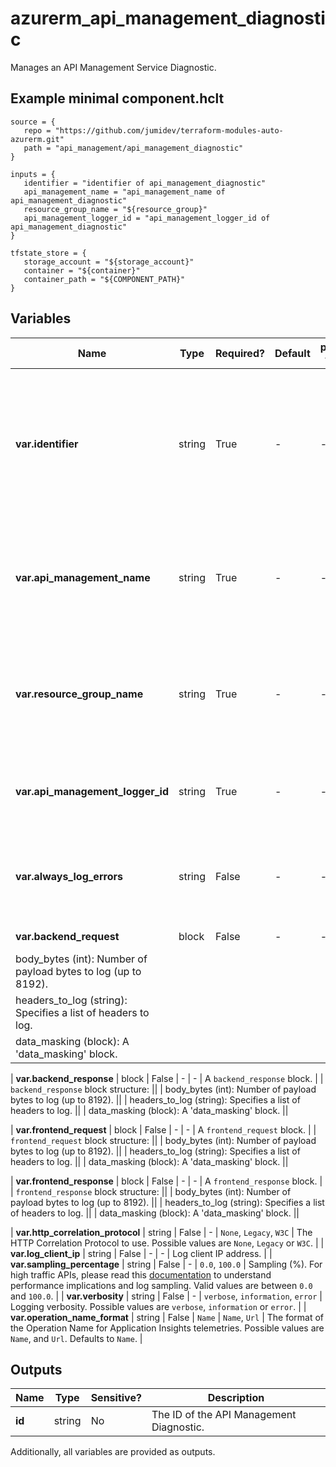 # azurerm_api_management_diagnostic

Manages an API Management Service Diagnostic.

## Example minimal component.hclt

```hcl
source = {
   repo = "https://github.com/jumidev/terraform-modules-auto-azurerm.git" 
   path = "api_management/api_management_diagnostic" 
}

inputs = {
   identifier = "identifier of api_management_diagnostic" 
   api_management_name = "api_management_name of api_management_diagnostic" 
   resource_group_name = "${resource_group}" 
   api_management_logger_id = "api_management_logger_id of api_management_diagnostic" 
}

tfstate_store = {
   storage_account = "${storage_account}" 
   container = "${container}" 
   container_path = "${COMPONENT_PATH}" 
}

```

## Variables

| Name | Type | Required? |  Default  |  possible values |  Description |
| ---- | ---- | --------- |  ----------- | ----------- | ----------- |
| **var.identifier** | string | True | -  |  -  |  The diagnostic identifier for the API Management Service. At this time the supported values are `applicationinsights` and `azuremonitor`. Changing this forces a new resource to be created. | 
| **var.api_management_name** | string | True | -  |  -  |  The Name of the API Management Service where this Diagnostic should be created. Changing this forces a new resource to be created. | 
| **var.resource_group_name** | string | True | -  |  -  |  The Name of the Resource Group where the API Management Service exists. Changing this forces a new resource to be created. | 
| **var.api_management_logger_id** | string | True | -  |  -  |  The id of the target API Management Logger where the API Management Diagnostic should be saved. | 
| **var.always_log_errors** | string | False | -  |  -  |  Always log errors. Send telemetry if there is an erroneous condition, regardless of sampling settings. | 
| **var.backend_request** | block | False | -  |  -  |  A `backend_request` block. | | `backend_request` block structure: || 
|   body_bytes (int): Number of payload bytes to log (up to 8192). ||
|   headers_to_log (string): Specifies a list of headers to log. ||
|   data_masking (block): A 'data_masking' block. ||

| **var.backend_response** | block | False | -  |  -  |  A `backend_response` block. | | `backend_response` block structure: || 
|   body_bytes (int): Number of payload bytes to log (up to 8192). ||
|   headers_to_log (string): Specifies a list of headers to log. ||
|   data_masking (block): A 'data_masking' block. ||

| **var.frontend_request** | block | False | -  |  -  |  A `frontend_request` block. | | `frontend_request` block structure: || 
|   body_bytes (int): Number of payload bytes to log (up to 8192). ||
|   headers_to_log (string): Specifies a list of headers to log. ||
|   data_masking (block): A 'data_masking' block. ||

| **var.frontend_response** | block | False | -  |  -  |  A `frontend_response` block. | | `frontend_response` block structure: || 
|   body_bytes (int): Number of payload bytes to log (up to 8192). ||
|   headers_to_log (string): Specifies a list of headers to log. ||
|   data_masking (block): A 'data_masking' block. ||

| **var.http_correlation_protocol** | string | False | -  |  `None`, `Legacy`, `W3C`  |  The HTTP Correlation Protocol to use. Possible values are `None`, `Legacy` or `W3C`. | 
| **var.log_client_ip** | string | False | -  |  -  |  Log client IP address. | 
| **var.sampling_percentage** | string | False | -  |  `0.0`, `100.0`  |  Sampling (%). For high traffic APIs, please read this [documentation](https://docs.microsoft.com/azure/api-management/api-management-howto-app-insights#performance-implications-and-log-sampling) to understand performance implications and log sampling. Valid values are between `0.0` and `100.0`. | 
| **var.verbosity** | string | False | -  |  `verbose`, `information`, `error`  |  Logging verbosity. Possible values are `verbose`, `information` or `error`. | 
| **var.operation_name_format** | string | False | `Name`  |  `Name`, `Url`  |  The format of the Operation Name for Application Insights telemetries. Possible values are `Name`, and `Url`. Defaults to `Name`. | 



## Outputs

| Name | Type | Sensitive? | Description |
| ---- | ---- | --------- | --------- |
| **id** | string | No  | The ID of the API Management Diagnostic. | 

Additionally, all variables are provided as outputs.
